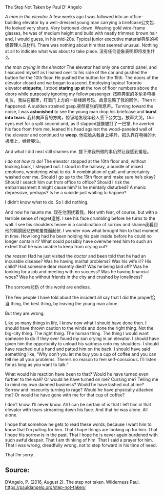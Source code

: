 The Step Not Taken by Paul D’ Angelo 

*A man in the elevator*
A few weeks ago I was followed into an office-building elevator by a well-dressed young man carrying a briefcase公文包. He looked very sharp. Very buttoned-down. Wearing gold wire-frame glasses, he was of medium height and build with neatly trimmed brown hair and, I would guess, in his mid-20s. Typical junior executive material典型的初级管理人员材料. There was nothing about him that seemed unusual. Nothing at all to indicate what was about to take place. 没有任何迹象表明即将发生什么

*the man crying in the elevator*
The elevator had only one control panel, and I excused myself as I leaned over to his side of the car and pushed the button for the 10th floor. He pushed the button for the 15th. The doors of the elevator closed and we began to ascend. Employing typical Toronto elevator **etiquette**, I stood **staring up at** the row of floor numbers above the doors while purposely ignoring my fellow passenger. 按照典型的多伦多电梯礼仪，我站在那里，盯着门上方的一排楼层号码，故意忽略了我的同伴。Then it happened. A sudden strained gasp.突然紧张的喘息声。Turning toward the noise, I was **astonished** to see the young man drop his briefcase and **burst into tears**. 我转向声音的方向，惊讶地发现年轻人丢下公文包，放声大哭。Our eyes met for a split second and, as if slapped就像被打了一巴掌, he averted his face from from me, leaned his head against the wood-paneled wall of the elevator and continued to **weep**. 他把脸从我身上移开，把头靠在电梯的木板墙上，继续哭泣。

And what I did next still shames me. 接下来我所做的事仍然让我感到羞耻。

*I do not how to do!*
The elevator stopped at the 10th floor and, without looking back, I stepped out. I stood in the hallway, a bundle of mixed emotions, wondering what to do. A combination of guilt and uncertainty washed over me. Should I go up to the 15th floor and make sure he’s okay? Should I search him out from office to office? Should I risk the embarrassment it might cause him? Is he mentally disturbed? A manic depressive, perhaps? Is he a suicide just waiting to happen?

I didn’t know what to do. So I did nothing. 

And now he haunts me. 现在他困扰着我。Not with fear, of course, but with a terrible sense of regret遗憾. I see his face crumbling before he turns to the wall. I see his shoulders heave in a combination of sorrow and shame我看到他的肩膀因悲伤和羞愧而起伏. I wonder now what brought him to that moment in time. How long had he been holding his pain inside before he could no longer contain it? What could possibly have overwhelmed him to such an extent that he was unable to keep from crying out? 

*the reason*
Had he just visited the doctor and been told that he had an incurable disease? Was he having marital problems? Was his wife ill? His child? Had someone dear recently died? Was he being laid off? Was he looking for a job and meeting with no success? Was he having financial woes? Was he without friends in the city and crushed by loneliness? 

The sorrows悲伤 of this world are endless. 

The few people I have told about the incident all say that I did the proper恰当 thing, the best thing, by leaving the young man alone. 

But they are wrong. 

Like so many things in life, I know now what I should have done then. I should have thrown caution to the winds and done the right thing. Not the big-city thing. The right thing. The human thing. The thing I would want someone to do if they ever found my son crying in an elevator. I should have given him the opportunity to unload his sadness onto my shoulders. I should have reached out a hand and patted him on the back. I should have said something like, “Why don’t you let me buy you a cup of coffee and you can tell me all your problems. There’s no reason to feel self-conscious. I’ll listen for as long as you want to talk.” 

What would his reaction have been to that? Would he have turned even further to the wall? Or would he have turned on me? Cursing me? Telling me to mind my own damned business? Would he have lashed out at me? Sorrow and insecurity turning to rage? Would he have physically attacked me? Or would he have gone with me for that cup of coffee? 

I don’t know. I’ll never know. All I can be certain of is that I left him in that elevator with tears streaming down his face. And that he was alone. All alone. 

I hope that somehow he gets to read these words, because I want him to know that I’m pulling for him. That I hope things are looking up for him. That I hope his sorrow is in the past. That I hope he is never again burdened with such awful despair. That I am thinking of him. That I said a prayer for him. That I was wrong, dreadfully wrong, not to step forward in his time of need. 

That I’m sorry. 

## Source: 
D’Angelo, P. (2016, August 2). 
The step not taken. Wilderness Paul. https://pauldangelo.org/step-not-taken/